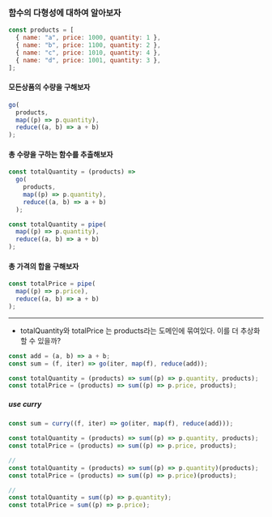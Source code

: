 ### 함수의 다형성에 대하여 알아보자

```js
const products = [
  { name: "a", price: 1000, quantity: 1 },
  { name: "b", price: 1100, quantity: 2 },
  { name: "c", price: 1010, quantity: 4 },
  { name: "d", price: 1001, quantity: 3 },
];
```

#### 모든상품의 수량을 구해보자

```js
go(
  products,
  map((p) => p.quantity),
  reduce((a, b) => a + b)
);
```

#### 총 수량을 구하는 함수를 추출해보자

```js
const totalQuantity = (products) =>
  go(
    products,
    map((p) => p.quantity),
    reduce((a, b) => a + b)
  );
```

```js
const totalQuantity = pipe(
  map((p) => p.quantity),
  reduce((a, b) => a + b)
);
```

#### 총 가격의 합을 구해보자

```js
const totalPrice = pipe(
  map((p) => p.price),
  reduce((a, b) => a + b)
);
```

---

- totalQuantity와 totalPrice 는 products라는 도메인에 묶여있다. 이를 더 추상화 할 수 있을까?

```js
const add = (a, b) => a + b;
const sum = (f, iter) => go(iter, map(f), reduce(add));

const totalQuantity = (products) => sum((p) => p.quantity, products);
const totalPrice = (products) => sum((p) => p.price, products);
```

##### use curry

```js
const sum = curry((f, iter) => go(iter, map(f), reduce(add)));

const totalQuantity = (products) => sum((p) => p.quantity, products);
const totalPrice = (products) => sum((p) => p.price, products);

//
const totalQuantity = (products) => sum((p) => p.quantity)(products);
const totalPrice = (products) => sum((p) => p.price)(products);

//
const totalQuantity = sum((p) => p.quantity);
const totalPrice = sum((p) => p.price);
```
